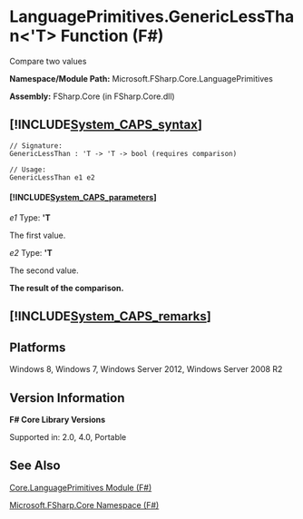 # LanguagePrimitives.GenericLessThan<'T> Function (F#)

Compare two values

**Namespace/Module Path:** Microsoft.FSharp.Core.LanguagePrimitives

**Assembly:** FSharp.Core (in FSharp.Core.dll)


## [!INCLUDE[System_CAPS_syntax](//System/Token/System_CAPS_syntax_md.md)]

```
// Signature:
GenericLessThan : 'T -> 'T -> bool (requires comparison)

// Usage:
GenericLessThan e1 e2
```

#### [!INCLUDE[System_CAPS_parameters](//System/Token/System_CAPS_parameters_md.md)]
*e1*
Type: **'T**


The first value.


*e2*
Type: **'T**


The second value.



**The result of the comparison.**
## [!INCLUDE[System_CAPS_remarks](//System/Token/System_CAPS_remarks_md.md)]

## Platforms
Windows 8, Windows 7, Windows Server 2012, Windows Server 2008 R2


## Version Information
**F# Core Library Versions**

Supported in: 2.0, 4.0, Portable




## See Also
[Core.LanguagePrimitives Module &#40;F&#35;&#41;](Core.LanguagePrimitives+Module+28%F%2329%.md)

[Microsoft.FSharp.Core Namespace &#40;F&#35;&#41;](Microsoft.FSharp.Core+Namespace+28%F%2329%.md)

